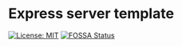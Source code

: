 # Express server template

[![License: MIT](https://img.shields.io/badge/License-MIT-yellow.svg)](https://opensource.org/licenses/MIT)
[![FOSSA Status](https://app.fossa.com/api/projects/git%2Bgithub.com%2FTale152%2Fexpress-server-template.svg?type=shield)](https://app.fossa.com/projects/git%2Bgithub.com%2FTale152%2Fexpress-server-template?ref=badge_shield)
